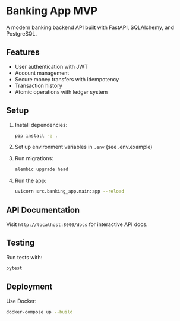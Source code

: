 # Banking App MVP

A modern banking backend API built with FastAPI, SQLAlchemy, and PostgreSQL.

## Features

- User authentication with JWT
- Account management
- Secure money transfers with idempotency
- Transaction history
- Atomic operations with ledger system

## Setup

1. Install dependencies:
   ```bash
   pip install -e .
   ```

2. Set up environment variables in `.env` (see .env.example)

3. Run migrations:
   ```bash
   alembic upgrade head
   ```

4. Run the app:
   ```bash
   uvicorn src.banking_app.main:app --reload
   ```

## API Documentation

Visit `http://localhost:8000/docs` for interactive API docs.

## Testing

Run tests with:
```bash
pytest
```

## Deployment

Use Docker:
```bash
docker-compose up --build
```
